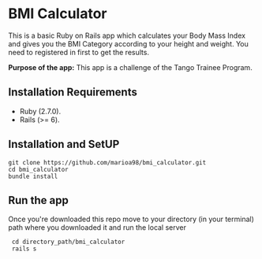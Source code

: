 # BMI Calculator

This is a basic Ruby on Rails app which calculates your Body Mass Index and gives you the BMI Category according to your height and weight. You need to registered in first to get the results.

**Purpose of the app:** This app is a challenge of the Tango Trainee Program.

## Installation Requirements
- Ruby (2.7.0).
- Rails (>= 6).

## Installation and SetUP


```Git
git clone https://github.com/marioa98/bmi_calculator.git
cd bmi_calculator
bundle install
```
## Run the app 
Once you're downloaded this repo move to your directory (in your terminal) path where you downloaded it and run the local server
```
 cd directory_path/bmi_calculator
 rails s
```
